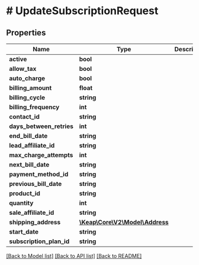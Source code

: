 # # UpdateSubscriptionRequest

## Properties

Name | Type | Description | Notes
------------ | ------------- | ------------- | -------------
**active** | **bool** |  | [optional]
**allow_tax** | **bool** |  | [optional]
**auto_charge** | **bool** |  | [optional]
**billing_amount** | **float** |  | [optional]
**billing_cycle** | **string** |  | [optional]
**billing_frequency** | **int** |  | [optional]
**contact_id** | **string** |  | [optional]
**days_between_retries** | **int** |  | [optional]
**end_bill_date** | **string** |  | [optional]
**lead_affiliate_id** | **string** |  | [optional]
**max_charge_attempts** | **int** |  | [optional]
**next_bill_date** | **string** |  | [optional]
**payment_method_id** | **string** |  | [optional]
**previous_bill_date** | **string** |  | [optional]
**product_id** | **string** |  | [optional]
**quantity** | **int** |  | [optional]
**sale_affiliate_id** | **string** |  | [optional]
**shipping_address** | [**\Keap\Core\V2\Model\Address**](Address.md) |  | [optional]
**start_date** | **string** |  | [optional]
**subscription_plan_id** | **string** |  | [optional]

[[Back to Model list]](../../README.md#models) [[Back to API list]](../../README.md#endpoints) [[Back to README]](../../README.md)
